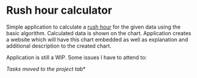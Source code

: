 # Rush hour calculator

Simple application to calculate a [rush hour][1] for the given data using the basic algorithm. Calculated data is shown on the chart. Application creates a website which will have this chart embedded as well as explanation and additional description to the created chart.

Application is still a WIP. Some issues I have to attend to:

*Tasks moved to the project tab**

[1]: <https://en.wikipedia.org/wiki/Internet_rush_hour>
